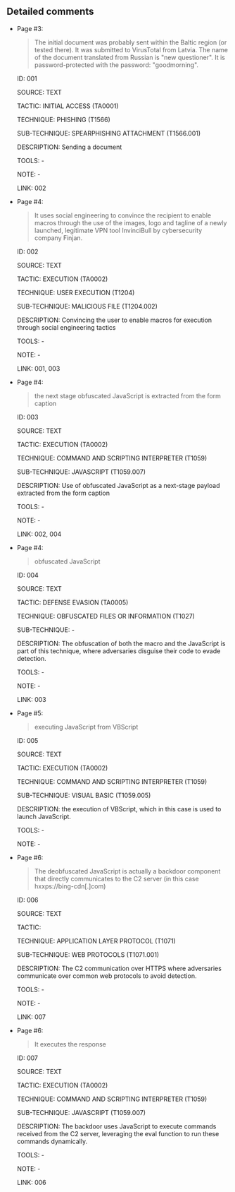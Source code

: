 ## Detailed comments

 * Page #3:
   > The initial document was probably sent within the Baltic region (or tested there). It was submitted to VirusTotal from Latvia. The name of the document translated from Russian is "new questioner". It is password-protected with the password: "goodmorning".

   ID: 001

   SOURCE: TEXT

   TACTIC: INITIAL ACCESS (TA0001)

   TECHNIQUE: PHISHING (T1566)

   SUB-TECHNIQUE: SPEARPHISHING ATTACHMENT (T1566.001)

   DESCRIPTION: Sending a document 

   TOOLS: -

   NOTE: -

   LINK: 002

 * Page #4:
   > It uses social engineering to convince the recipient to enable macros through the use of the images, logo and tagline of a newly launched, legitimate VPN tool InvinciBull by cybersecurity company Finjan.

   ID: 002

   SOURCE: TEXT

   TACTIC: EXECUTION (TA0002)

   TECHNIQUE: USER EXECUTION (T1204)

   SUB-TECHNIQUE: MALICIOUS FILE (T1204.002)

   DESCRIPTION: Convincing the user to enable macros for execution through social engineering tactics

   TOOLS: -

   NOTE: -

   LINK: 001, 003

 * Page #4:
   > the next stage obfuscated JavaScript is extracted from the form caption

   ID: 003

   SOURCE: TEXT

   TACTIC: EXECUTION (TA0002)

   TECHNIQUE: COMMAND AND SCRIPTING INTERPRETER (T1059)

   SUB-TECHNIQUE: JAVASCRIPT (T1059.007)

   DESCRIPTION: Use of obfuscated JavaScript as a next-stage payload extracted from the form caption

   TOOLS: -

   NOTE: -

   LINK: 002, 004

 * Page #4:
   > obfuscated JavaScript

   ID: 004

   SOURCE: TEXT

   TACTIC: DEFENSE EVASION (TA0005)

   TECHNIQUE: OBFUSCATED FILES OR INFORMATION (T1027)

   SUB-TECHNIQUE: -

   DESCRIPTION:  The obfuscation of both the macro and the JavaScript is part of this technique, where adversaries disguise their code to evade detection.

   TOOLS: -

   NOTE: -

   LINK: 003

 * Page #5:
   > executing JavaScript from VBScript

   ID: 005

   SOURCE: TEXT

   TACTIC: EXECUTION (TA0002)

   TECHNIQUE: COMMAND AND SCRIPTING INTERPRETER (T1059)

   SUB-TECHNIQUE: VISUAL BASIC (T1059.005)

   DESCRIPTION: the execution of VBScript, which in this case is used to launch JavaScript.

   TOOLS: -

   NOTE: -

 * Page #6:
   > The deobfuscated JavaScript is actually a backdoor component that directly communicates to the C2 server (in this case hxxps://bing-cdn[.]com)

   ID: 006

   SOURCE: TEXT

   TACTIC:

   TECHNIQUE: APPLICATION LAYER PROTOCOL (T1071)

   SUB-TECHNIQUE: WEB PROTOCOLS (T1071.001)

   DESCRIPTION: The C2 communication over HTTPS where adversaries communicate over common web protocols to avoid detection.

   TOOLS: -

   NOTE: -

   LINK: 007

 * Page #6:
   > It executes the response

   ID: 007

   SOURCE: TEXT

   TACTIC: EXECUTION (TA0002)

   TECHNIQUE: COMMAND AND SCRIPTING INTERPRETER (T1059)

   SUB-TECHNIQUE: JAVASCRIPT (T1059.007)

   DESCRIPTION: The backdoor uses JavaScript to execute commands received from the C2 server, leveraging the eval function to run these commands dynamically.

   TOOLS: -

   NOTE: -

   LINK: 006

